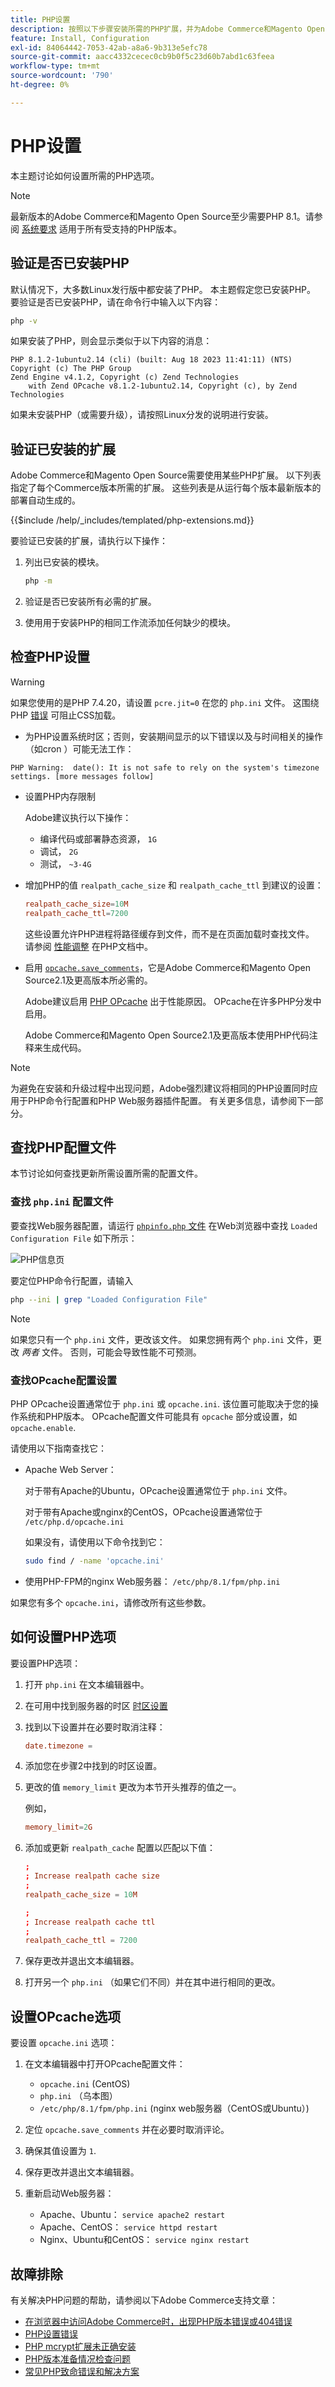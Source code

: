 ```yaml
---
title: PHP设置
description: 按照以下步骤安装所需的PHP扩展，并为Adobe Commerce和Magento Open Source的内部安装配置所需的PHP设置。
feature: Install, Configuration
exl-id: 84064442-7053-42ab-a8a6-9b313e5efc78
source-git-commit: aacc4332cecec0cb9b0f5c23d60b7abd1c63feea
workflow-type: tm+mt
source-wordcount: '790'
ht-degree: 0%

---
```



# PHP设置

本主题讨论如何设置所需的PHP选项。

>[!NOTE]
>
>最新版本的Adobe Commerce和Magento Open Source至少需要PHP 8.1。请参阅 [系统要求](../system-requirements.md) 适用于所有受支持的PHP版本。

## 验证是否已安装PHP

默认情况下，大多数Linux发行版中都安装了PHP。 本主题假定您已安装PHP。 要验证是否已安装PHP，请在命令行中输入以下内容：

```bash
php -v
```

如果安装了PHP，则会显示类似于以下内容的消息：

```terminal
PHP 8.1.2-1ubuntu2.14 (cli) (built: Aug 18 2023 11:41:11) (NTS)
Copyright (c) The PHP Group
Zend Engine v4.1.2, Copyright (c) Zend Technologies
    with Zend OPcache v8.1.2-1ubuntu2.14, Copyright (c), by Zend Technologies
```

如果未安装PHP（或需要升级），请按照Linux分发的说明进行安装。

## 验证已安装的扩展

Adobe Commerce和Magento Open Source需要使用某些PHP扩展。 以下列表指定了每个Commerce版本所需的扩展。 这些列表是从运行每个版本最新版本的部署自动生成的。

{{$include /help/_includes/templated/php-extensions.md}}

要验证已安装的扩展，请执行以下操作：

1. 列出已安装的模块。

   ```bash
   php -m
   ```

1. 验证是否已安装所有必需的扩展。
1. 使用用于安装PHP的相同工作流添加任何缺少的模块。

## 检查PHP设置

>[!WARNING]
>
>如果您使用的是PHP 7.4.20，请设置 `pcre.jit=0` 在您的 `php.ini` 文件。 这围绕PHP [错误](https://bugs.php.net/bug.php?id=81101) 可阻止CSS加载。

- 为PHP设置系统时区；否则，安装期间显示的以下错误以及与时间相关的操作（如cron ）可能无法工作：

```terminal
PHP Warning:  date(): It is not safe to rely on the system's timezone settings. [more messages follow]
```

- 设置PHP内存限制

  Adobe建议执行以下操作：

   - 编译代码或部署静态资源， `1G`
   - 调试， `2G`
   - 测试， `~3-4G`

- 增加PHP的值 `realpath_cache_size` 和 `realpath_cache_ttl` 到建议的设置：

  ```conf
  realpath_cache_size=10M
  realpath_cache_ttl=7200
  ```

  这些设置允许PHP进程将路径缓存到文件，而不是在页面加载时查找文件。 请参阅 [性能调整](https://www.php.net/manual/en/ini.core.php) 在PHP文档中。

- 启用 [`opcache.save_comments`](https://www.php.net/manual/en/opcache.configuration.php#ini.opcache.save-comments)，它是Adobe Commerce和Magento Open Source2.1及更高版本所必需的。

  Adobe建议启用 [PHP OPcache](https://www.php.net/manual/en/book.opcache.php) 出于性能原因。 OPcache在许多PHP分发中启用。

  Adobe Commerce和Magento Open Source2.1及更高版本使用PHP代码注释来生成代码。

>[!NOTE]
>
>为避免在安装和升级过程中出现问题，Adobe强烈建议将相同的PHP设置同时应用于PHP命令行配置和PHP Web服务器插件配置。 有关更多信息，请参阅下一部分。

## 查找PHP配置文件

本节讨论如何查找更新所需设置所需的配置文件。

### 查找 `php.ini` 配置文件

要查找Web服务器配置，请运行 [`phpinfo.php` 文件](optional-software.md#create-phpinfophp) 在Web浏览器中查找 `Loaded Configuration File` 如下所示：

![PHP信息页](../../assets/installation/config_phpini-webserver.png)

要定位PHP命令行配置，请输入

```bash
php --ini | grep "Loaded Configuration File"
```

>[!NOTE]
>
>如果您只有一个 `php.ini` 文件，更改该文件。 如果您拥有两个 `php.ini` 文件，更改 *两者* 文件。 否则，可能会导致性能不可预测。

### 查找OPcache配置设置

PHP OPcache设置通常位于 `php.ini` 或 `opcache.ini`. 该位置可能取决于您的操作系统和PHP版本。 OPcache配置文件可能具有 `opcache` 部分或设置，如 `opcache.enable`.

请使用以下指南查找它：

- Apache Web Server：

  对于带有Apache的Ubuntu，OPcache设置通常位于 `php.ini` 文件。

  对于带有Apache或nginx的CentOS，OPcache设置通常位于 `/etc/php.d/opcache.ini`

  如果没有，请使用以下命令找到它：

  ```bash
  sudo find / -name 'opcache.ini'
  ```

- 使用PHP-FPM的nginx Web服务器： `/etc/php/8.1/fpm/php.ini`

如果您有多个 `opcache.ini`，请修改所有这些参数。

## 如何设置PHP选项

要设置PHP选项：

1. 打开 `php.ini` 在文本编辑器中。
1. 在可用中找到服务器的时区 [时区设置](https://www.php.net/manual/en/timezones.php)
1. 找到以下设置并在必要时取消注释：

   ```conf
   date.timezone =
   ```

1. 添加您在步骤2中找到的时区设置。

1. 更改的值 `memory_limit` 更改为本节开头推荐的值之一。

   例如，

   ```conf
   memory_limit=2G
   ```

1. 添加或更新 `realpath_cache` 配置以匹配以下值：

   ```conf
   ;
   ; Increase realpath cache size
   ;
   realpath_cache_size = 10M
   
   ;
   ; Increase realpath cache ttl
   ;
   realpath_cache_ttl = 7200
   ```

1. 保存更改并退出文本编辑器。

1. 打开另一个 `php.ini` （如果它们不同）并在其中进行相同的更改。

## 设置OPcache选项

要设置 `opcache.ini` 选项：

1. 在文本编辑器中打开OPcache配置文件：

   - `opcache.ini` (CentOS)
   - `php.ini` （乌本图）
   - `/etc/php/8.1/fpm/php.ini` (nginx web服务器（CentOS或Ubuntu）)

1. 定位 `opcache.save_comments` 并在必要时取消评论。
1. 确保其值设置为 `1`.
1. 保存更改并退出文本编辑器。
1. 重新启动Web服务器：

   - Apache、Ubuntu： `service apache2 restart`
   - Apache、CentOS： `service httpd restart`
   - Nginx、Ubuntu和CentOS： `service nginx restart`

## 故障排除

有关解决PHP问题的帮助，请参阅以下Adobe Commerce支持文章：

- [在浏览器中访问Adobe Commerce时，出现PHP版本错误或404错误](https://support.magento.com/hc/en-us/articles/360033117152-PHP-version-error-or-404-error-when-accessing-Magento-in-browser)
- [PHP设置错误](https://support.magento.com/hc/en-us/articles/360034599631-PHP-settings-errors)
- [PHP mcrypt扩展未正确安装](https://support.magento.com/hc/en-us/articles/360034280132-PHP-mcrypt-extension-not-installed-properly-)
- [PHP版本准备情况检查问题](https://support.magento.com/hc/en-us/articles/360033546411)
- [常见PHP致命错误和解决方案](https://support.magento.com/hc/en-us/articles/360030568432)
